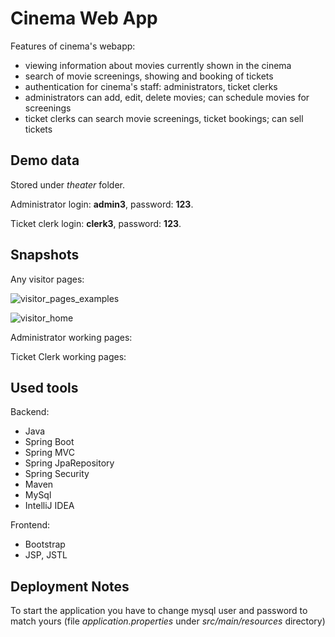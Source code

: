 # Cinema Web App

Features of cinema's webapp:
* viewing information about movies currently shown in the cinema
* search of movie screenings, showing and booking of tickets
* authentication for cinema's staff: administrators, ticket clerks 
* administrators can add, edit, delete movies; can schedule movies for screenings
* ticket clerks can search movie screenings, ticket bookings; can sell tickets

## Demo data

Stored under *theater* folder.

Administrator login: **admin3**, password: **123**.

Ticket clerk login: **clerk3**, password: **123**.

## Snapshots

Any visitor pages:

![visitor_pages_examples](https://user-images.githubusercontent.com/27282099/31722048-b29e2bae-b423-11e7-8f34-3a29062faeb6.jpg)

![visitor_home](https://user-images.githubusercontent.com/27282099/31718268-f1220712-b417-11e7-8e49-c31b216f6527.jpg)

Administrator working pages:

Ticket Clerk working pages:

## Used tools

Backend:
* Java
* Spring Boot
* Spring MVC
* Spring JpaRepository
* Spring Security
* Maven
* MySql
* IntelliJ IDEA

Frontend:
* Bootstrap
* JSP, JSTL

## Deployment Notes

To start the application you have to change mysql user and password to match yours (file *application.properties* under *src/main/resources* directory)



